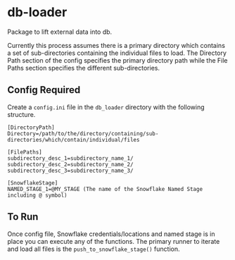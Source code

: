 # db-loader
Package to lift external data into db.

Currently this process assumes there is a primary directory which contains a set of sub-directories containing the individual files to load. The Directory Path section of the config specifies the primary directory path while the File Paths section specifies the different sub-directories.

## Config Required
Create a `config.ini` file in the `db_loader` directory with the following structure.

```console
[DirectoryPath]
Directory=/path/to/the/directory/containing/sub-directories/which/contain/individual/files

[FilePaths]
subdirectory_desc_1=subdirectory_name_1/
subdirectory_desc_2=subdirectory_name_2/
subdirectory_desc_3=subdirectory_name_3/

[SnowflakeStage]
NAMED_STAGE_1=@MY_STAGE (The name of the Snowflake Named Stage including @ symbol)
```

## To Run
Once config file, Snowflake credentials/locations and named stage is in place you can execute any of the functions. The primary runner to iterate and load all files is the `push_to_snowflake_stage()` function.
